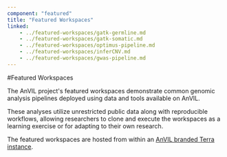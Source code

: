 ```yaml
---
component: "featured"
title: "Featured Workspaces"
linked:
    - ../featured-workspaces/gatk-germline.md
    - ../featured-workspaces/gatk-somatic.md
    - ../featured-workspaces/optimus-pipeline.md
    - ../featured-workspaces/inferCNV.md
    - ../featured-workspaces/gwas-pipeline.md
---
```


#Featured Workspaces

The AnVIL project's featured workspaces demonstrate common genomic analysis pipelines deployed using data and tools available on AnVIL.

These analyses utilize unrestricted public data along with reproducible workflows, allowing researchers to clone and execute the workspaces as a learning exercise or for adapting to their own research.

The featured workspaces are hosted from within an [AnVIL branded Terra instance](https://anvil.terra.bio/#).
